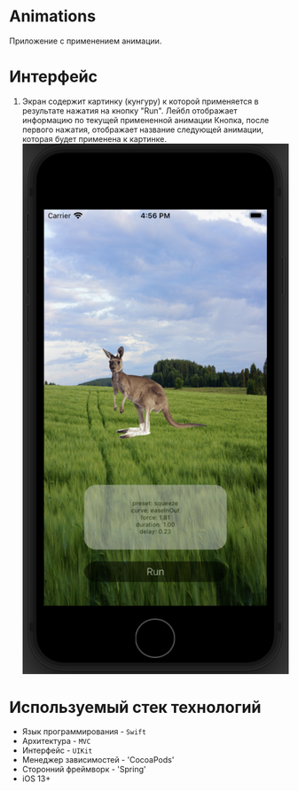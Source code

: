 # Animations

Приложение с применением анимации.

# Интерфейс
1. Экран содержит картинку (кунгуру) к которой применяется в результате нажатия на кнопку "Run".
Лейбл отображает информацию по текущей примененной анимации 
Кнопка, после первого нажатия, отображает название следующей анимации, которая будет применена к картинке.
![product-screenshot](Image/MainView.png)

# Используемый стек технологий
- Язык программирования - `Swift`
- Архитектура - `MVC`
- Интерфейс - `UIKit`
- Менеджер зависимостей - 'CocoaPods'
- Сторонний фреймворк - 'Spring'
- iOS 13+
